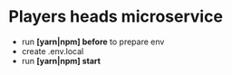 # Players heads microservice

* run **\[yarn|npm\] before** to prepare env
* create .env.local
* run **\[yarn|npm\] start**
